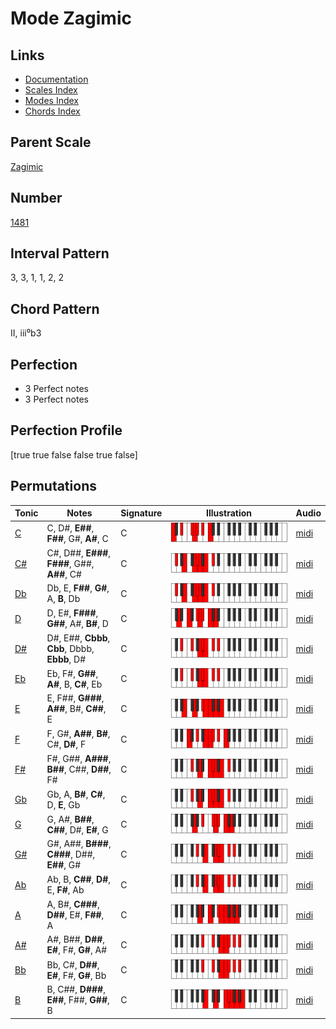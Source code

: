 # Mode Zagimic

## Links

- [Documentation](README.md)
- [Scales Index](Scales.md)
- [Modes Index](Modes.md)
- [Chords Index](Chords.md)

## Parent Scale

[Zagimic](ScaleZagimic.md)

## Number

[1481](https://ianring.com/musictheory/scales/1481)

## Interval Pattern

3, 3, 1, 1, 2, 2

## Chord Pattern

II, iii⁰b3

## Perfection

- 3 Perfect notes
- 3 Perfect notes

## Perfection Profile

[true true false false true false]

## Permutations

| Tonic | Notes | Signature | Illustration | Audio |
|-------|-------|-----------|--------------|-------|
| [C](ModeCNaturalZagimic.md) | C, D#, **E##**, **F##**, G#, **A#**, C | C | ![CNaturalZagimic](ModeCNaturalZagimic.png) | [midi](https://github.com/edipermadi/music/blob/main/docs/ModeCNaturalZagimic.mid?raw=true) |
| [C#](ModeCSharpZagimic.md) | C#, D##, **E###**, **F###**, G##, **A##**, C# | C | ![CSharpZagimic](ModeCSharpZagimic.png) | [midi](https://github.com/edipermadi/music/blob/main/docs/ModeCSharpZagimic.mid?raw=true) |
| [Db](ModeDFlatZagimic.md) | Db, E, **F##**, **G#**, A, **B**, Db | C | ![DFlatZagimic](ModeDFlatZagimic.png) | [midi](https://github.com/edipermadi/music/blob/main/docs/ModeDFlatZagimic.mid?raw=true) |
| [D](ModeDNaturalZagimic.md) | D, E#, **F###**, **G##**, A#, **B#**, D | C | ![DNaturalZagimic](ModeDNaturalZagimic.png) | [midi](https://github.com/edipermadi/music/blob/main/docs/ModeDNaturalZagimic.mid?raw=true) |
| [D#](ModeDSharpZagimic.md) | D#, E##, **Cbbb**, **Cbb**, Dbbb, **Ebbb**, D# | C | ![DSharpZagimic](ModeDSharpZagimic.png) | [midi](https://github.com/edipermadi/music/blob/main/docs/ModeDSharpZagimic.mid?raw=true) |
| [Eb](ModeEFlatZagimic.md) | Eb, F#, **G##**, **A#**, B, **C#**, Eb | C | ![EFlatZagimic](ModeEFlatZagimic.png) | [midi](https://github.com/edipermadi/music/blob/main/docs/ModeEFlatZagimic.mid?raw=true) |
| [E](ModeENaturalZagimic.md) | E, F##, **G###**, **A##**, B#, **C##**, E | C | ![ENaturalZagimic](ModeENaturalZagimic.png) | [midi](https://github.com/edipermadi/music/blob/main/docs/ModeENaturalZagimic.mid?raw=true) |
| [F](ModeFNaturalZagimic.md) | F, G#, **A##**, **B#**, C#, **D#**, F | C | ![FNaturalZagimic](ModeFNaturalZagimic.png) | [midi](https://github.com/edipermadi/music/blob/main/docs/ModeFNaturalZagimic.mid?raw=true) |
| [F#](ModeFSharpZagimic.md) | F#, G##, **A###**, **B##**, C##, **D##**, F# | C | ![FSharpZagimic](ModeFSharpZagimic.png) | [midi](https://github.com/edipermadi/music/blob/main/docs/ModeFSharpZagimic.mid?raw=true) |
| [Gb](ModeGFlatZagimic.md) | Gb, A, **B#**, **C#**, D, **E**, Gb | C | ![GFlatZagimic](ModeGFlatZagimic.png) | [midi](https://github.com/edipermadi/music/blob/main/docs/ModeGFlatZagimic.mid?raw=true) |
| [G](ModeGNaturalZagimic.md) | G, A#, **B##**, **C##**, D#, **E#**, G | C | ![GNaturalZagimic](ModeGNaturalZagimic.png) | [midi](https://github.com/edipermadi/music/blob/main/docs/ModeGNaturalZagimic.mid?raw=true) |
| [G#](ModeGSharpZagimic.md) | G#, A##, **B###**, **C###**, D##, **E##**, G# | C | ![GSharpZagimic](ModeGSharpZagimic.png) | [midi](https://github.com/edipermadi/music/blob/main/docs/ModeGSharpZagimic.mid?raw=true) |
| [Ab](ModeAFlatZagimic.md) | Ab, B, **C##**, **D#**, E, **F#**, Ab | C | ![AFlatZagimic](ModeAFlatZagimic.png) | [midi](https://github.com/edipermadi/music/blob/main/docs/ModeAFlatZagimic.mid?raw=true) |
| [A](ModeANaturalZagimic.md) | A, B#, **C###**, **D##**, E#, **F##**, A | C | ![ANaturalZagimic](ModeANaturalZagimic.png) | [midi](https://github.com/edipermadi/music/blob/main/docs/ModeANaturalZagimic.mid?raw=true) |
| [A#](ModeASharpZagimic.md) | A#, B##, **D##**, **E#**, F#, **G#**, A# | C | ![ASharpZagimic](ModeASharpZagimic.png) | [midi](https://github.com/edipermadi/music/blob/main/docs/ModeASharpZagimic.mid?raw=true) |
| [Bb](ModeBFlatZagimic.md) | Bb, C#, **D##**, **E#**, F#, **G#**, Bb | C | ![BFlatZagimic](ModeBFlatZagimic.png) | [midi](https://github.com/edipermadi/music/blob/main/docs/ModeBFlatZagimic.mid?raw=true) |
| [B](ModeBNaturalZagimic.md) | B, C##, **D###**, **E##**, F##, **G##**, B | C | ![BNaturalZagimic](ModeBNaturalZagimic.png) | [midi](https://github.com/edipermadi/music/blob/main/docs/ModeBNaturalZagimic.mid?raw=true) |
